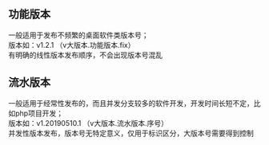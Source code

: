 ## 功能版本
一般适用于发布不频繁的桌面软件类版本号；   
版本如：v1.2.1 （v大版本.功能版本.fix）   
有明确的线性版本发布顺序，不会出现版本号混乱   


## 流水版本
一般适用于经常性发布的，而且并发分支较多的软件开发，开发时间长短不定，比如php项目开发；   
版本如：v1.20190510.1 （v大版本.流水版本.序号）   
并发性版本发布，版本号无特定意义，仅用于标识区分，大版本号需要得到控制   

